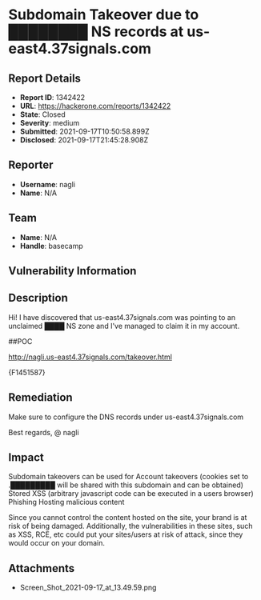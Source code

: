 # Subdomain Takeover due to ████████ NS records at us-east4.37signals.com

## Report Details
- **Report ID**: 1342422
- **URL**: https://hackerone.com/reports/1342422
- **State**: Closed
- **Severity**: medium
- **Submitted**: 2021-09-17T10:50:58.899Z
- **Disclosed**: 2021-09-17T21:45:28.908Z

## Reporter
- **Username**: nagli
- **Name**: N/A

## Team
- **Name**: N/A
- **Handle**: basecamp

## Vulnerability Information
## Description
 
 Hi!
 I have discovered that  us-east4.37signals.com was pointing to an unclaimed ████ NS zone and I've managed to claim it in my account.
 
 ##POC
 
 http://nagli.us-east4.37signals.com/takeover.html
 

{F1451587}


 ## Remediation
 Make sure to configure the DNS records under us-east4.37signals.com
 
Best regards,
@ nagli

## Impact

Subdomain takeovers can be used for
 Account takeovers (cookies set to .█████████ will be shared with this subdomain and can be obtained)
 Stored XSS (arbitrary javascript code can be executed in a users browser)
 Phishing
 Hosting malicious content

Since you cannot control the content hosted on the site, your brand is at risk of being damaged.
Additionally, the vulnerabilities in these sites, such as XSS, RCE, etc could put your sites/users at risk of attack, since they would occur on your domain.

## Attachments
- Screen_Shot_2021-09-17_at_13.49.59.png
